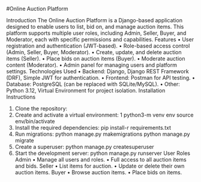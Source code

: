 #Online Auction Platform


 Introduction
 The Online Auction Platform is a Django-based application designed to
 enable users to list, bid on, and manage auction items. This platform supports
 multiple user roles, including Admin, Seller, Buyer, and Moderator, each with
 specific permissions and capabilities.
 Features
 • User registration and authentication (JWT-based).
 • Role-based access control (Admin, Seller, Buyer, Moderator).
 • Create, update, and delete auction items (Seller).
 • Place bids on auction items (Buyer).
 • Moderate auction content (Moderator).
 • Admin panel for managing users and platform settings.
 Technologies Used
 • Backend: Django, Django REST Framework (DRF), Simple JWT for
 authentication.
 • Frontend: Postman for API testing.
 • Database: PostgreSQL (can be replaced with SQLite/MySQL).
 • Other: Python 3.12, Virtual Environment for project isolation.
 Installation Instructions
 1. Clone the repository:
 2. Create and activate a virtual environment:
 1
python3-m venv env
 source env/bin/activate
 3. Install the required dependencies:
 pip install-r requirements.txt
 4. Run migrations:
 python manage.py makemigrations
 python manage.py migrate
 5. Create a superuser:
 python manage.py createsuperuser
 6. Start the development server:
 python manage.py runserver
 User Roles
 Admin
 • Manage all users and roles.
 • Full access to all auction items and bids.
 Seller
 • List items for auction.
 • Update or delete their own auction items.
 Buyer
 • Browse auction items.
 • Place bids on items.
